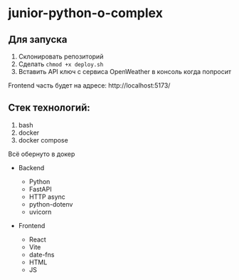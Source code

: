 # junior-python-o-complex

## Для запуска
1. Склонировать репозиторий
2. Сделать `chmod +x deploy.sh`
3. Вставить API ключ с сервиса OpenWeather в консоль когда попросит

Frontend часть будет на адресе: http://localhost:5173/
## Стек технологий:

1. bash
2. docker
3. docker compose

Всё обернуто в докер

* Backend
    + Python
    + FastAPI
    + HTTP async
    + python-dotenv
    + uvicorn

* Frontend
    + React
    + Vite
    + date-fns
    + HTML
    + JS